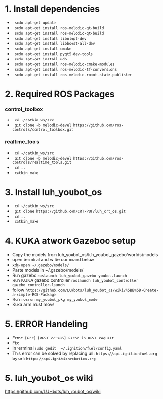 # 1. Install dependencies
* ` sudo apt-get update`
* ` sudo apt-get install ros-melodic-qt-build`
* ` sudo apt-get install ros-melodic-qt-build`
* ` sudo apt-get install libnlopt-dev`
* ` sudo apt-get install libboost-all-dev`
* ` sudo apt-get install cmake`
* ` sudo apt-get install pyqt5-dev-tools`
* ` sudo apt-get install udo`
* ` sudo apt-get install ros-melodic-cmake-modules`
* ` sudo apt-get install ros-melodic-tf-conversions`
* ` sudo apt-get install ros-melodic-robot-state-publisher`

# 2. Required ROS Packages  
### control_toolbox
* ` cd ~/catkin_ws/src`
* ` git clone -b melodic-devel https://github.com/ros-controls/control_toolbox.git`
### realtime_tools
* ` cd ~/catkin_ws/src`
* ` git clone -b melodic-devel https://github.com/ros-controls/realtime_tools.git`
* ` cd ..`
* ` catkin_make`



# 3. Install luh_youbot_os
* ` cd ~/catkin_ws/src`
* ` git clone https://github.com/CRT-PUT/luh_crt_os.git`
* ` cd ..`
* ` catkin_make`

# 4. KUKA atwork Gazeboo setup
* Copy the models from luh_youbot_os/luh_youbot_gazebo/worlds/models
* open terminal and write command below
* `xdg-open ~/.gazebo/models/`
* Paste models in ~/.gazebo/models/
* Run gazebo `roslaunch luh_youbot_gazebo youbot.launch`  
* Run KUKA gazebo controller `roslaunch luh_youbot_controller gazebo_controller.launch`
* follow `https://github.com/LUHbots/luh_youbot_os/wiki/%5BB%5D-Create-a-simple-ROS-Package`
* Run `rosrun my_youbot_pkg my_youbot_node`
* Kuka arm must move

# 5. ERROR Handeling
  * Error: `[Err] [REST.cc:205] Error in REST request`
  * Fix: 
  * In terminal `sudo gedit  ~/.ignition/fuel/config.yaml`
  * This error can be solved by replacing url: `https://api.ignitionfuel.org` by url: `https://api.ignitionrobotics.org`
  
  
# 5. luh_youbot_os wiki
https://github.com/LUHbots/luh_youbot_os/wiki
